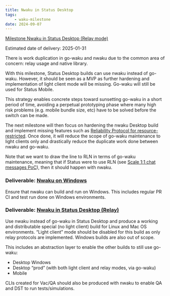 ```yaml
---
title: Nwaku in Status Desktop
tags:
    - waku-milestone
date: 2024-09-07
---
```


[Milestone Nwaku in Status Desktop (Relay mode)](https://github.com/waku-org/pm/milestone/33)

Estimated date of delivery: 2025-01-31

There is work duplication in go-waku and nwaku due to the common area of concern: relay usage and native library.

With this milestone, Status Desktop builds can use nwaku instead of go-waku. However, it should be seen as a MVP as further hardening and implementation of light client mode will be missing.
Go-waku will still be used for Status Mobile.

This strategy enables concrete steps toward sunsetting go-waku in a short period of time, avoiding a perpetual prototyping phase where many high risk problems (e.g. mobile bundle size, etc) have to be solved before the switch can be made.

The next milestone will then focus on hardening the nwaku Desktop build and implement missing features such as [Reliability Protocol for resource-restricted](). Once done, it will reduce the scope of go-waku maintenance to light clients only and drastically reduce the duplicate work done between nwaku and go-waku.

Note that we want to draw the line to RLN in terms of go-waku maintenance, meaning that if Status were to use RLN (see [Scale 1:1 chat messages PoC]()), then it should happen with nwaku.

### Deliverable: [Nwaku on Windows](https://github.com/waku-org/pm/issues/239)

Ensure that nwaku can build and run on Windows. This includes regular PR CI and test run done on Windows environments.

### Deliverable: [Nwaku in Status Desktop (Relay)](https://github.com/waku-org/pm/issues/203)

Use nwaku instead of go-waku in Status Desktop and produce a working and distributable special (no light client) build for Linux and Mac OS environments.
“Light client” mode should be disabled for this build as only relay protocols are implemented.
Windows builds are also out of scope.

This includes an abstraction layer to enable the other builds to still use go-waku:
- Desktop Windows
- Desktop “prod” (with both light client and relay modes, via go-waku)
- Mobile

CLIs created for Vac/QA should also be produced with nwaku to enable QA and DST to run tests/simulations.
